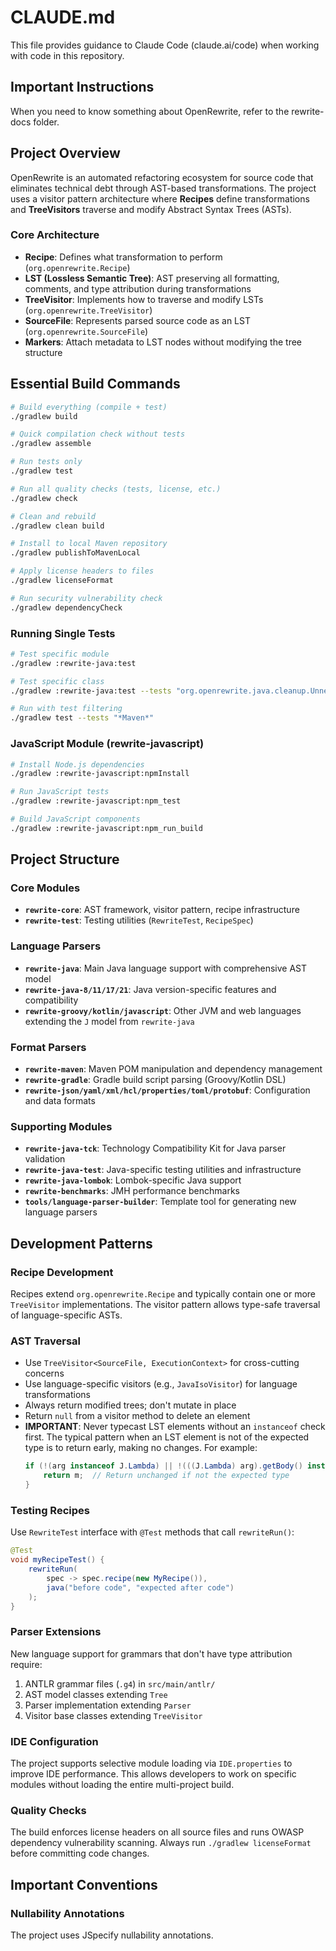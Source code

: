 # CLAUDE.md

This file provides guidance to Claude Code (claude.ai/code) when working with code in this repository.

## Important Instructions

When you need to know something about OpenRewrite, refer to the rewrite-docs folder.

## Project Overview

OpenRewrite is an automated refactoring ecosystem for source code that eliminates technical debt through AST-based transformations. The project uses a visitor pattern architecture where **Recipes** define transformations and **TreeVisitors** traverse and modify Abstract Syntax Trees (ASTs).

### Core Architecture

- **Recipe**: Defines what transformation to perform (`org.openrewrite.Recipe`)
- **LST (Lossless Semantic Tree)**: AST preserving all formatting, comments, and type attribution during transformations
- **TreeVisitor**: Implements how to traverse and modify LSTs (`org.openrewrite.TreeVisitor`)  
- **SourceFile**: Represents parsed source code as an LST (`org.openrewrite.SourceFile`)
- **Markers**: Attach metadata to LST nodes without modifying the tree structure

## Essential Build Commands

```bash
# Build everything (compile + test)
./gradlew build

# Quick compilation check without tests
./gradlew assemble

# Run tests only
./gradlew test

# Run all quality checks (tests, license, etc.)
./gradlew check

# Clean and rebuild
./gradlew clean build

# Install to local Maven repository
./gradlew publishToMavenLocal

# Apply license headers to files
./gradlew licenseFormat

# Run security vulnerability check
./gradlew dependencyCheck
```

### Running Single Tests
```bash
# Test specific module
./gradlew :rewrite-java:test

# Test specific class
./gradlew :rewrite-java:test --tests "org.openrewrite.java.cleanup.UnnecessaryParenthesesTest"

# Run with test filtering
./gradlew test --tests "*Maven*"
```

### JavaScript Module (rewrite-javascript)
```bash
# Install Node.js dependencies
./gradlew :rewrite-javascript:npmInstall

# Run JavaScript tests
./gradlew :rewrite-javascript:npm_test

# Build JavaScript components
./gradlew :rewrite-javascript:npm_run_build
```

## Project Structure

### Core Modules
- **`rewrite-core`**: AST framework, visitor pattern, recipe infrastructure
- **`rewrite-test`**: Testing utilities (`RewriteTest`, `RecipeSpec`)

### Language Parsers
- **`rewrite-java`**: Main Java language support with comprehensive AST model
- **`rewrite-java-8/11/17/21`**: Java version-specific features and compatibility
- **`rewrite-groovy/kotlin/javascript`**: Other JVM and web languages extending the `J` model from `rewrite-java`

### Format Parsers  
- **`rewrite-maven`**: Maven POM manipulation and dependency management
- **`rewrite-gradle`**: Gradle build script parsing (Groovy/Kotlin DSL)
- **`rewrite-json/yaml/xml/hcl/properties/toml/protobuf`**: Configuration and data formats

### Supporting Modules
- **`rewrite-java-tck`**: Technology Compatibility Kit for Java parser validation
- **`rewrite-java-test`**: Java-specific testing utilities and infrastructure
- **`rewrite-java-lombok`**: Lombok-specific Java support
- **`rewrite-benchmarks`**: JMH performance benchmarks
- **`tools/language-parser-builder`**: Template tool for generating new language parsers

## Development Patterns

### Recipe Development
Recipes extend `org.openrewrite.Recipe` and typically contain one or more `TreeVisitor` implementations. The visitor pattern allows type-safe traversal of language-specific ASTs.

### AST Traversal
- Use `TreeVisitor<SourceFile, ExecutionContext>` for cross-cutting concerns
- Use language-specific visitors (e.g., `JavaIsoVisitor`) for language transformations
- Always return modified trees; don't mutate in place
- Return `null` from a visitor method to delete an element
- **IMPORTANT**: Never typecast LST elements without an `instanceof` check first. The typical pattern when an LST element is not of the expected type is to return early, making no changes. For example:
  ```java
  if (!(arg instanceof J.Lambda) || !(((J.Lambda) arg).getBody() instanceof J.Block)) {
      return m;  // Return unchanged if not the expected type
  }
  ```

### Testing Recipes
Use `RewriteTest` interface with `@Test` methods that call `rewriteRun()`:
```java
@Test
void myRecipeTest() {
    rewriteRun(
        spec -> spec.recipe(new MyRecipe()),
        java("before code", "expected after code")
    );
}
```

### Parser Extensions
New language support for grammars that don't have type attribution require:
1. ANTLR grammar files (`.g4`) in `src/main/antlr/`
2. AST model classes extending `Tree`
3. Parser implementation extending `Parser`
4. Visitor base classes extending `TreeVisitor`

### IDE Configuration
The project supports selective module loading via `IDE.properties` to improve IDE performance. This allows developers to work on specific modules without loading the entire multi-project build.

### Quality Checks
The build enforces license headers on all source files and runs OWASP dependency vulnerability scanning. Always run `./gradlew licenseFormat` before committing code changes.

## Important Conventions

### Nullability Annotations
The project uses JSpecify nullability annotations.
